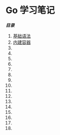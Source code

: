 # Go 学习笔记

***目录***

1. [基础语法](note/基础语法.md)
1. [内建容器](note/内建容器.md)
1. [](.md)
1. [](.md)
1. [](.md)
1. [](.md)
1. [](.md)
1. [](.md)
1. [](.md)
1. [](.md)
1. [](.md)
1. [](.md)
1. [](.md)
1. [](.md)
1. [](.md)
1. [](.md)
1. [](.md)
1. [](.md)
